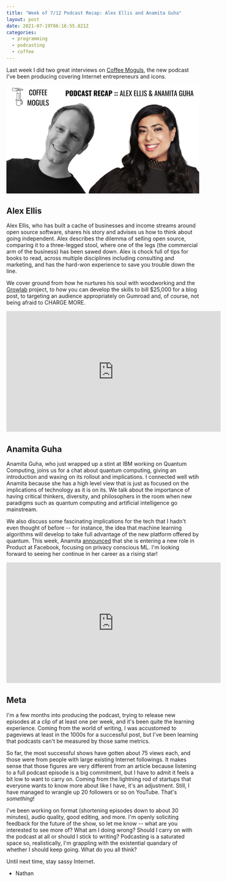 ```yaml
---
title: "Week of 7/12 Podcast Recap: Alex Ellis and Anamita Guha"
layout: post
date: 2021-07-19T06:16:55.821Z
categories:
  - programming
  - podcasting
  - coffee
---
```

Last week I did two great interviews on [Coffee Moguls](https://www.youtube.com/channel/UCLM8gHUs30Lxp2qPYvBfqfg), the new podcast I've been producing covering Internet entrepreneurs and icons.

![Alex and Anamita's faces, on an image saying podcast recap](/static/images/podcast-recap-alex-anamita.png)

## Alex Ellis

Alex Ellis, who has built a cache of businesses and income streams around open source software, shares his story and advises us how to think about going independent. Alex describes the dilemma of selling open source, comparing it to a three-legged stool, where one of the legs (the commercial arm of the business) has been sawed down. Alex is chock full of tips for books to read, across multiple disciplines including consulting and marketing, and has the hard-won experience to save you trouble down the line.

We cover ground from how he nurtures his soul with woodworking and the [Growlab](https://github.com/alexellis/growlab) project, to how you can develop the skills to bill $25,000 for a blog post, to targeting an audience appropriately on Gumroad and, of course, not being afraid to CHARGE MORE.

<iframe width="560" height="315" src="https://www.youtube.com/embed/hlCa01TBivc" title="YouTube video player" frameborder="0" allow="accelerometer; autoplay; clipboard-write; encrypted-media; gyroscope; picture-in-picture" allowfullscreen></iframe>

## Anamita Guha

Anamita Guha, who just wrapped up a stint at IBM working on Quantum Computing, joins us for a chat about quantum computing, giving an introduction and waxing on its rollout and implications. I connected well wtih Anamita because she has a high level view that is just as focused on the implications of technology as it is on its. We talk about the importance of having critical thinkers, diversity, and philosophers in the room when new paradigms such as quantum computing and artificial intelligence go mainstream.

We also discuss some fascinating implications for the tech that I hadn't even thought of before -- for instance, the idea that machine learning algorithms will develop to take full advantage of the new platform offered by quantum. This week, Anamita [announced](https://www.linkedin.com/feed/update/urn:li:activity:6823003114023464960/) that she is entering a new role in Product at Facebook, focusing on privacy conscious ML. I'm looking forward to seeing her continue in her career as a rising star!

<iframe width="560" height="315" src="https://www.youtube.com/embed/va43zMiNCzw" title="YouTube video player" frameborder="0" allow="accelerometer; autoplay; clipboard-write; encrypted-media; gyroscope; picture-in-picture" allowfullscreen></iframe>

## Meta

I'm a few months into producing the podcast, trying to release new episodes at a clip of at least one per week, and it's been quite the learning experience. Coming from the world of writing, I was accustomed to pageviews at least in the 1000s for a successful post, but I've been learning that podcasts can't be measured by those same metrics.

So far, the most successful shows have gotten about 75 views each, and those were from people with large existing Internet followings. It makes sense that those figures are very different from an article because listening to a full podcast episode is a big commitment, but I have to admit it feels a bit low to want to carry on. Coming from the lightning rod of startups that everyone wants to know more about like I have, it's an adjustment. Still, I have managed to wrangle up 20 followers or so on YouTube. That's _something_!

I've been working on format (shortening episodes down to about 30 minutes), audio quality, good editing, and more. I'm openly soliciting feedback for the future of the show, so let me know -- what are you interested to see more of? What am I doing wrong? Should I carry on with the podcast at all or should I stick to writing? Podcasting is a saturated space so, realistically, I'm grappling with the existential quandary of whether I should keep going. What do you all think?

Until next time, stay sassy Internet.

- Nathan